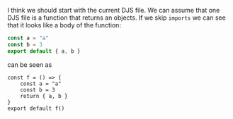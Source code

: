 I think we should start with the current DJS file. We can assume that one DJS file is a function that returns an objects. If we skip `imports` we can see that it looks like a body of the function:

```js
const a = "a"
const b = 3
export default { a, b }
```

can be seen as 
```
const f = () => {
    const a = "a"
    const b = 3
    return { a, b }
}
export default f()
```
